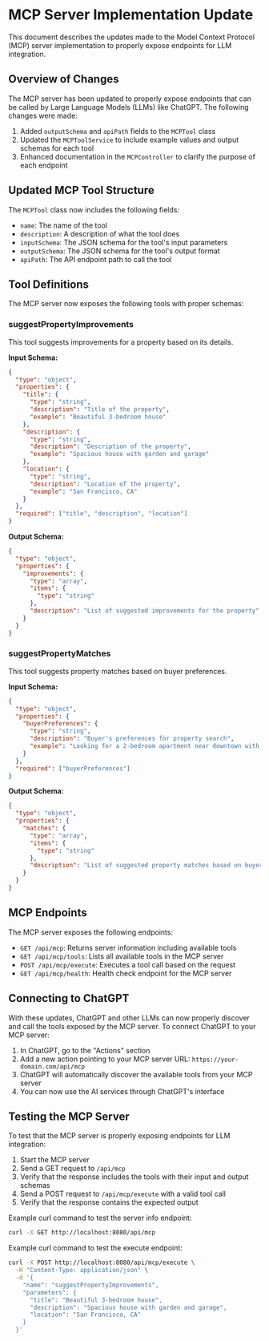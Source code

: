 # MCP Server Implementation Update

This document describes the updates made to the Model Context Protocol (MCP) server implementation to properly expose endpoints for LLM integration.

## Overview of Changes

The MCP server has been updated to properly expose endpoints that can be called by Large Language Models (LLMs) like ChatGPT. The following changes were made:

1. Added `outputSchema` and `apiPath` fields to the `MCPTool` class
2. Updated the `MCPToolService` to include example values and output schemas for each tool
3. Enhanced documentation in the `MCPController` to clarify the purpose of each endpoint

## Updated MCP Tool Structure

The `MCPTool` class now includes the following fields:

- `name`: The name of the tool
- `description`: A description of what the tool does
- `inputSchema`: The JSON schema for the tool's input parameters
- `outputSchema`: The JSON schema for the tool's output format
- `apiPath`: The API endpoint path to call the tool

## Tool Definitions

The MCP server now exposes the following tools with proper schemas:

### suggestPropertyImprovements

This tool suggests improvements for a property based on its details.

**Input Schema:**
```json
{
  "type": "object",
  "properties": {
    "title": {
      "type": "string",
      "description": "Title of the property",
      "example": "Beautiful 3-bedroom house"
    },
    "description": {
      "type": "string",
      "description": "Description of the property",
      "example": "Spacious house with garden and garage"
    },
    "location": {
      "type": "string",
      "description": "Location of the property",
      "example": "San Francisco, CA"
    }
  },
  "required": ["title", "description", "location"]
}
```

**Output Schema:**
```json
{
  "type": "object",
  "properties": {
    "improvements": {
      "type": "array",
      "items": {
        "type": "string"
      },
      "description": "List of suggested improvements for the property"
    }
  }
}
```

### suggestPropertyMatches

This tool suggests property matches based on buyer preferences.

**Input Schema:**
```json
{
  "type": "object",
  "properties": {
    "buyerPreferences": {
      "type": "string",
      "description": "Buyer's preferences for property search",
      "example": "Looking for a 2-bedroom apartment near downtown with parking"
    }
  },
  "required": ["buyerPreferences"]
}
```

**Output Schema:**
```json
{
  "type": "object",
  "properties": {
    "matches": {
      "type": "array",
      "items": {
        "type": "string"
      },
      "description": "List of suggested property matches based on buyer preferences"
    }
  }
}
```

## MCP Endpoints

The MCP server exposes the following endpoints:

- `GET /api/mcp`: Returns server information including available tools
- `GET /api/mcp/tools`: Lists all available tools in the MCP server
- `POST /api/mcp/execute`: Executes a tool call based on the request
- `GET /api/mcp/health`: Health check endpoint for the MCP server

## Connecting to ChatGPT

With these updates, ChatGPT and other LLMs can now properly discover and call the tools exposed by the MCP server. To connect ChatGPT to your MCP server:

1. In ChatGPT, go to the "Actions" section
2. Add a new action pointing to your MCP server URL: `https://your-domain.com/api/mcp`
3. ChatGPT will automatically discover the available tools from your MCP server
4. You can now use the AI services through ChatGPT's interface

## Testing the MCP Server

To test that the MCP server is properly exposing endpoints for LLM integration:

1. Start the MCP server
2. Send a GET request to `/api/mcp`
3. Verify that the response includes the tools with their input and output schemas
4. Send a POST request to `/api/mcp/execute` with a valid tool call
5. Verify that the response contains the expected output

Example curl command to test the server info endpoint:
```bash
curl -X GET http://localhost:8080/api/mcp
```

Example curl command to test the execute endpoint:
```bash
curl -X POST http://localhost:8080/api/mcp/execute \
  -H "Content-Type: application/json" \
  -d '{
    "name": "suggestPropertyImprovements",
    "parameters": {
      "title": "Beautiful 3-bedroom house",
      "description": "Spacious house with garden and garage",
      "location": "San Francisco, CA"
    }
  }'
```
